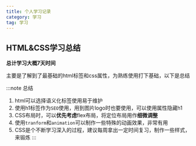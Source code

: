 ```yaml
---
title: 个人学习记录
category: 学习
tag: 学习
---
```


## HTML&CSS学习总结

**总计学习大概7天时间**

主要是了解到了最基础的html标签和css属性，为熟练使用打下基础，以下是总结

:::note 总结
1. html可以选择语义化标签使用易于维护
2. 使用h1标签作为`SEO`使用，用到图片logo时也要使用，可以使用属性隐藏h1
3. CSS布局时，可以**优先考虑**flex布局，将定位布局用作**细微调整**
4. 使用`tranform`和`animation`可以制作一些特殊的动画效果，非常有用
5. CSS是个不断学习深入的过程，建议每周拿出一定时间复习，制作一些样式，来锻炼
:::